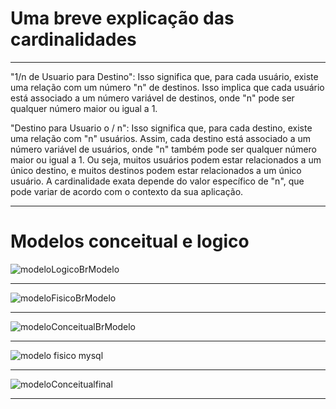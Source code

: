 <h1>Uma breve explicação das cardinalidades</h1>
<hr>
<p>
"1/n de Usuario para Destino": Isso significa que, para cada usuário, existe uma relação com um número "n" de destinos. Isso implica que cada usuário está associado a um número variável de destinos, onde "n" pode ser qualquer número maior ou igual a 1.

"Destino para Usuario o / n": Isso significa que, para cada destino, existe uma relação com "n" usuários. Assim, cada destino está associado a um número variável de usuários, onde "n" também pode ser qualquer número maior ou igual a 1.
  Ou seja, muitos usuários podem estar relacionados a um único destino, e muitos destinos podem estar relacionados a um único usuário. A cardinalidade exata depende do valor específico de "n", que pode variar de acordo com o contexto da sua aplicação.
</p>
<hr>
<h1>Modelos conceitual e logico </h1>



![modeloLogicoBrModelo](https://github.com/Renatodavid/recode-pro/assets/106851081/06131ec7-3cd0-44aa-8fde-deadbb76c362)
<br>
<hr>

![modeloFisicoBrModelo](https://github.com/Renatodavid/recode-pro/assets/106851081/4a7d5b1b-dd62-4b45-8660-8b284cb40283)
<br>
<hr>

![modeloConceitualBrModelo](https://github.com/Renatodavid/recode-pro/assets/106851081/1fb7bdb3-2447-4fb2-956b-1449f9a6c746)
<br>
<hr>

![modelo fisico mysql](https://github.com/Renatodavid/recode-pro/assets/106851081/676daea3-2d3f-4eec-b645-192bdd0c484f)
<br>
<hr>

![modeloConceitualfinal](https://github.com/Renatodavid/recode-pro/assets/106851081/d7959027-64fe-4e57-b005-855f93abb35b)

<hr>
